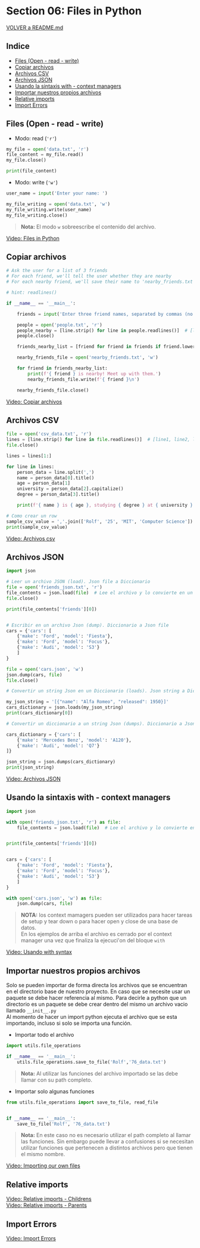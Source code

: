 # Section 06: Files in Python

[VOLVER a README.md](README.md)

## Indice

* [Files (Open - read - write)](#files-open---read---write)
* [Copiar archivos](#copiar-archivos)
* [Archivos CSV](#archivos-csv)
* [Archivos JSON](#archivos-json)
* [Usando la sintaxis with - context managers](#usando-la-sintaxis-with---context-managers)
* [Importar nuestros propios archivos](#importar-nuestros-propios-archivos)
* [Relative imports](#relative-imports)
* [Import Errors](#import-errors)


## Files (Open - read - write)

* Modo: read (``'r'``)
```python
my_file = open('data.txt', 'r')
file_content = my_file.read()
my_file.close()

print(file_content)
```

* Modo: write (``'w'``)

```python
user_name = input('Enter your name: ')

my_file_writing = open('data.txt', 'w')
my_file_writing.write(user_name)
my_file_writing.close()
```
>**Nota:** El modo ``w`` sobreescribe el contenido del archivo.

[Video: Files in Python](https://www.udemy.com/the-complete-python-course/learn/v4/t/lecture/9445280?start=0)

## Copiar archivos

```python
# Ask the user for a list of 3 friends
# For each friend, we'll tell the user whether they are nearby
# For each nearby friend, we'll save their name to 'nearby_friends.txt'

# hint: readlines()

if __name__ == '__main__':

    friends = input('Enter three friend names, separated by commas (no spaces, please): ').split(',')

    people = open('people.txt', 'r')
    people_nearby = [line.strip() for line in people.readlines()]  # [line1, line2, line3, etc]
    people.close()

    friends_nearby_list = [friend for friend in friends if friend.lower() in [person.lower() for person in people_nearby]]

    nearby_friends_file = open('nearby_friends.txt', 'w')

    for friend in friends_nearby_list:
        print(f'{ friend } is nearby! Meet up with them.')
        nearby_friends_file.write(f'{ friend }\n')

    nearby_friends_file.close()

```

[Video: Copiar archivos](https://www.udemy.com/the-complete-python-course/learn/v4/t/lecture/9445282?start=0)

## Archivos CSV

```python
file = open('csv_data.txt', 'r')
lines = [line.strip() for line in file.readlines()]  # [line1, line2, line3, etc]
file.close()

lines = lines[1:]

for line in lines:
    person_data = line.split(',')
    name = person_data[0].title()
    age = person_data[1]
    university = person_data[2].capitalize()
    degree = person_data[3].title()

    print(f'{ name } is { age }, studying { degree } at { university }')

# Como crear un row
sample_csv_value = ','.join(['Rolf', '25', 'MIT', 'Computer Science'])
print(sample_csv_value)

```

[Video: Archivos csv](https://www.udemy.com/the-complete-python-course/learn/v4/t/lecture/9445284?start=0)

## Archivos JSON

```python
import json

# Leer un archivo JSON (load). Json file a Diccionario
file = open('friends_json.txt', 'r')
file_contents = json.load(file)  # Lee el archivo y lo convierte en un diccionario
file.close()

print(file_contents['friends'][0])


# Escribir en un archivo Json (dump). Diccionario a Json file
cars = {'cars': [
    {'make': 'Ford', 'model': 'Fiesta'},
    {'make': 'Ford', 'model': 'Focus'},
    {'make': 'Audi', 'model': 'S3'}
    ]
}

file = open('cars.json', 'w')
json.dump(cars, file)
file.close()

# Convertir un string Json en un Diccionario (loads). Json string a Diccionario

my_json_string = '[{"name": "Alfa Romeo", "released": 1950}]'
cars_dictionary = json.loads(my_json_string)
print(cars_dictionary[0])

# Convertir un diccionario a un string Json (dumps). Diccionario a Json String

cars_dictionary = {'cars': [
    {'make': 'Mercedes Benz', 'model': 'A120'},
    {'make': 'Audi', 'model': 'Q7'}
]}

json_string = json.dumps(cars_dictionary)
print(json_string)
```

[Video: Archivos JSON](https://www.udemy.com/the-complete-python-course/learn/v4/t/lecture/9445286?start=0)

## Usando la sintaxis with - context managers

```python
import json

with open('friends_json.txt', 'r') as file:
    file_contents = json.load(file)  # Lee el archivo y lo convierte en un diccionario


print(file_contents['friends'][0])


cars = {'cars': [
    {'make': 'Ford', 'model': 'Fiesta'},
    {'make': 'Ford', 'model': 'Focus'},
    {'make': 'Audi', 'model': 'S3'}
    ]
}

with open('cars.json', 'w') as file:
    json.dump(cars, file)
```
>**NOTA:** los context mamagers pueden ser utilizados para hacer tareas de setup y tear down o para hacer open y close de una base de datos.  
>En los ejemplos de arriba el archivo es cerrado por el context manager una vez que  finaliza la ejecuci'on del bloque ``with``


[Video: Usando with syntax](https://www.udemy.com/the-complete-python-course/learn/v4/t/lecture/9445290?start=0)

## Importar nuestros propios archivos

Solo se pueden importar de forma directa los archivos que se encuentran en el directorio base de nuestro proyecto. En caso que se necesite usar un paquete se debe hacer referencia al mismo.
Para decirle a python que un directorio es un paquete se debe crear dentro del mismo un archivo vacio llamado ``__init__.py``  
Al momento de hacer un import python ejecuta el archivo que se esta importando, incluso si solo se importa una función.

* Importar todo el archivo

```python
import utils.file_operations

if __name__ == '__main__':
    utils.file_operations.save_to_file('Rolf','76_data.txt')
```
> **Nota:** Al utilizar las funciones del archivo importado se las debe llamar con su path completo.

* Importar solo algunas funciones
```python
from utils.file_operations import save_to_file, read_file


if __name__ == '__main__':
    save_to_file('Rolf', '76_data.txt')
```
> **Nota:** En este caso no es necesario utilizar el path completo al llamar las funciones. Sin embargo puede llevar a confusiones si se necesitan utilizar funciones que pertenecen a distintos archivos pero que tienen el mismo nombre.

[Video: Importing our own files](https://www.udemy.com/the-complete-python-course/learn/v4/t/lecture/9445292?start=0)

## Relative imports

[Video: Relative imports - Childrens](#https://www.udemy.com/the-complete-python-course/learn/v4/t/lecture/9445296?start=0)  
[Video: Relative imports - Parents](https://www.udemy.com/the-complete-python-course/learn/v4/t/lecture/9445298?start=0)

## Import Errors

[Video: Import Errors](https://www.udemy.com/the-complete-python-course/learn/v4/t/lecture/9445300?start=0)
